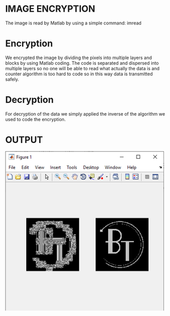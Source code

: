  <h1>IMAGE ENCRYPTION</h1>
    <p> The image is read by Matlab by using a simple command: imread</p>
        <H1>Encryption</H1>
       <p> We encrypted the image by dividing the pixels into multiple layers and blocks by using Matlab coding.
        The code is separated and dispersed into multiple layers so no one will be able to read what actually the data is and counter algorithm is too hard to code so in this way data is transmitted safely.</p>
       <h1> Decryption</h1>
   <p> For decryption of the data we simply applied the inverse of the algorithm we used to code the encryption.
    </p>
    <h1>OUTPUT</h1>
    <img src="https://github.com/Haider056/Image-Encryption--Matlab/blob/main/Picture1.png" width="500" alt="">
